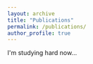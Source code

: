```yaml
---
layout: archive
title: "Publications"
permalink: /publications/
author_profile: true
---
```


I'm studying hard now...



